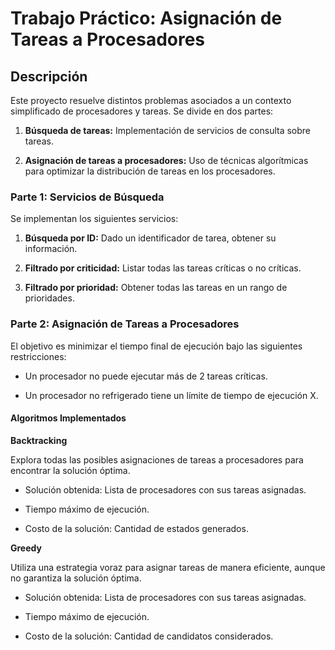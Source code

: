 # Trabajo Práctico: Asignación de Tareas a Procesadores

## Descripción

Este proyecto resuelve distintos problemas asociados a un contexto simplificado de procesadores y tareas. Se divide en dos partes:

1. **Búsqueda de tareas:** Implementación de servicios de consulta sobre tareas.

2. **Asignación de tareas a procesadores:** Uso de técnicas algorítmicas para optimizar la distribución de tareas en los procesadores.


### Parte 1: Servicios de Búsqueda

Se implementan los siguientes servicios:

1. **Búsqueda por ID:** Dado un identificador de tarea, obtener su información.

2. **Filtrado por criticidad:** Listar todas las tareas críticas o no críticas.

3. **Filtrado por prioridad:** Obtener todas las tareas en un rango de prioridades.

### Parte 2: Asignación de Tareas a Procesadores

El objetivo es minimizar el tiempo final de ejecución bajo las siguientes restricciones:

- Un procesador no puede ejecutar más de 2 tareas críticas.

- Un procesador no refrigerado tiene un límite de tiempo de ejecución X.

#### Algoritmos Implementados

**Backtracking**

Explora todas las posibles asignaciones de tareas a procesadores para encontrar la solución óptima.

- Solución obtenida: Lista de procesadores con sus tareas asignadas.

- Tiempo máximo de ejecución.

- Costo de la solución: Cantidad de estados generados.

**Greedy**

Utiliza una estrategia voraz para asignar tareas de manera eficiente, aunque no garantiza la solución óptima.

- Solución obtenida: Lista de procesadores con sus tareas asignadas.

- Tiempo máximo de ejecución.

- Costo de la solución: Cantidad de candidatos considerados.
